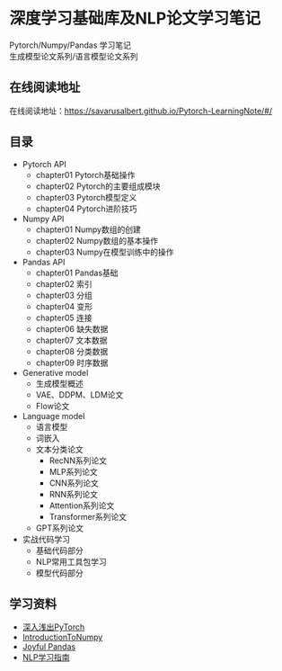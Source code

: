 # 深度学习基础库及NLP论文学习笔记
Pytorch/Numpy/Pandas 学习笔记</br>
生成模型论文系列/语言模型论文系列

## 在线阅读地址
在线阅读地址：https://savarusalbert.github.io/Pytorch-LearningNote/#/

## 目录
- Pytorch API
    - chapter01 Pytorch基础操作
    - chapter02 Pytorch的主要组成模块
    - chapter03 Pytorch模型定义
    - chapter04 Pytorch进阶技巧
- Numpy API
    - chapter01 Numpy数组的创建
    - chapter02 Numpy数组的基本操作
    - chapter03 Numpy在模型训练中的操作
- Pandas API
    - chapter01 Pandas基础
    - chapter02 索引
    - chapter03 分组
    - chapter04 变形
    - chapter05 连接
    - chapter06 缺失数据
    - chapter07 文本数据
    - chapter08 分类数据
    - chapter09 时序数据
- Generative model
    - 生成模型概述
    - VAE、DDPM、LDM论文
    - Flow论文
- Language model
    - 语言模型
    - 词嵌入
    - 文本分类论文
        - RecNN系列论文
        - MLP系列论文
        - CNN系列论文
        - RNN系列论文
        - Attention系列论文
        - Transformer系列论文
    - GPT系列论文
- 实战代码学习
    - 基础代码部分
    - NLP常用工具包学习
    - 模型代码部分

## 学习资料
- [深入浅出PyTorch](https://datawhalechina.github.io/thorough-pytorch/index.html)
- [IntroductionToNumpy](https://github.com/datawhalechina/team-learning-program/tree/master/IntroductionToNumpy)
- [Joyful Pandas](http://joyfulpandas.datawhale.club/)
- [NLP学习指南](https://github.com/leerumor/nlp_tutorial)